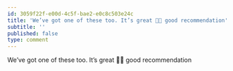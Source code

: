 ```yaml
---
id: 3059f22f-e00d-4c5f-bae2-e0c8c503e24c
title: 'We’ve got one of these too. It’s great 👍🏼 good recommendation'
subtitle: ''
published: false
type: comment
---
```




We’ve got one of these too. It’s great 👍🏼 good recommendation

